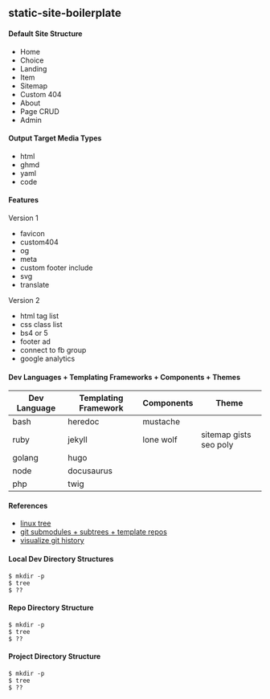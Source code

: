 ## static-site-boilerplate

#### Default Site Structure
- Home
- Choice
- Landing
- Item
- Sitemap
- Custom 404
- About
- Page CRUD
- Admin

#### Output Target Media Types
- html 
- ghmd 
- yaml 
- code

#### Features
Version 1
- favicon
- custom404
- og
- meta
- custom footer include
- svg
- translate

Version 2
- html tag list
- css class list
- bs4 or 5
- footer ad
- connect to fb group
- google analytics

#### Dev Languages + Templating Frameworks + Components + Themes

| Dev Language | Templating Framework | Components | Theme |
|--------------|----------------------|------------|-------|
| bash | heredoc | mustache |  |
| ruby | jekyll | lone wolf | sitemap gists seo poly |
| golang | hugo |  |  |
| node | docusaurus |  |  |
| php | twig |  |  |

#### References
- [linux tree](https://www.geeksforgeeks.org/tree-command-unixlinux/)
- [git submodules + subtrees + template repos](https://martowen.com/2016/05/01/git-submodules-vs-git-subtrees/)
- [visualize git history](https://github.com/google/git-tree)


#### Local Dev Directory Structures
```
$ mkdir -p
$ tree
$ ??
 ```
#### Repo Directory Structure
```
$ mkdir -p
$ tree
$ ??
 ```

#### Project Directory Structure
```
$ mkdir -p
$ tree
$ ??
 ```

